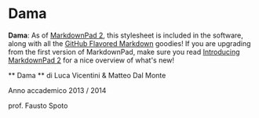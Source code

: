 # Dama

**Dama**: As of [MarkdownPad 2](http://markdownpad.com/), this stylesheet is included in the software, along with all the [GitHub Flavored Markdown](http://github.github.com/github-flavored-markdown/) goodies! If you are upgrading from the first version of MarkdownPad, make sure you read [Introducing MarkdownPad 2](http://markdownpad.com/news/2013/introducing-markdownpad-2/) for a nice overview of what's new!

** Dama ** di Luca Vicentini & Matteo Dal Monte

Anno accademico 2013 / 2014

prof. Fausto Spoto
